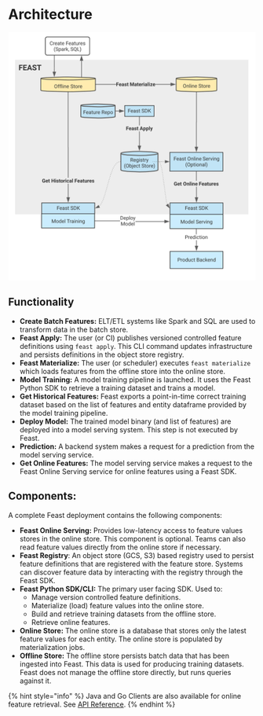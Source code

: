 # Architecture

![Feast 0.10 Architecture Diagram](../.gitbook/assets/image%20%284%29.png)

## Functionality

* **Create Batch Features:** ELT/ETL systems like Spark and SQL are used to transform data in the batch store.
* **Feast Apply:**  The user \(or CI\) publishes versioned controlled feature definitions using `feast apply`. This CLI command updates infrastructure and persists definitions in the object store registry.
* **Feast Materialize:** The user \(or scheduler\) executes `feast materialize` which loads features from the offline store into the online store.
* **Model Training:** A model training pipeline is launched. It uses the Feast Python SDK to retrieve a training dataset and trains a model.
* **Get Historical Features:** Feast exports a point-in-time correct training dataset based on the list of features and entity dataframe provided by the model training pipeline.
* **Deploy Model:** The trained model binary \(and list of features\) are deployed into a model serving system. This step is not executed by Feast.
* **Prediction:** A backend system makes a request for a prediction from the model serving service.
* **Get Online Features:** The model serving service makes a request to the Feast Online Serving service for online features using a Feast SDK.

## Components:

A complete Feast deployment contains the following components:

* **Feast Online Serving:** Provides low-latency access to feature values stores in the online store. This component is optional. Teams can also read feature values directly from the online store if necessary.
* **Feast Registry**: An object store \(GCS, S3\) based registry used to persist feature definitions that are registered with the feature store. Systems can discover feature data by interacting with the registry through the Feast SDK.
* **Feast Python SDK/CLI:** The primary user facing SDK. Used to:
  * Manage version controlled feature definitions.
  * Materialize \(load\) feature values into the online store.
  * Build and retrieve training datasets from the offline store.
  * Retrieve online features.
* **Online Store:** The online store is a database that stores only the latest feature values for each entity. The online store is populated by materialization jobs.
* **Offline Store:** The offline store persists batch data that has been ingested into Feast. This data is used for producing training datasets. Feast does not manage the offline store directly, but runs queries against it.

{% hint style="info" %}
Java and Go Clients are also available for online feature retrieval. See [API Reference](../feast-on-kubernetes/reference-1/api/).
{% endhint %}

